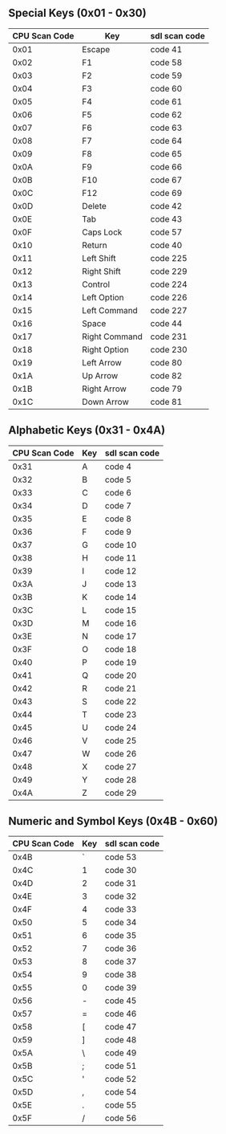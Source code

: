 ## Special Keys (0x01 - 0x30)  

| CPU Scan Code | Key           | sdl scan code |
|---------------|---------------|---------------|
| 0x01          | Escape        | code 41       |
| 0x02          | F1            | code 58       |
| 0x03          | F2            | code 59       |
| 0x04          | F3            | code 60       |
| 0x05          | F4            | code 61       |
| 0x06          | F5            | code 62       |
| 0x07          | F6            | code 63       |
| 0x08          | F7            | code 64       |
| 0x09          | F8            | code 65       |
| 0x0A          | F9            | code 66       |
| 0x0B          | F10           | code 67       |
| 0x0C          | F12           | code 69       |
| 0x0D          | Delete        | code 42       |
| 0x0E          | Tab           | code 43       |
| 0x0F          | Caps Lock     | code 57       |
| 0x10          | Return        | code 40       |
| 0x11          | Left Shift    | code 225      |
| 0x12          | Right Shift   | code 229      |
| 0x13          | Control       | code 224      |
| 0x14          | Left Option   | code 226      |
| 0x15          | Left Command  | code 227      |
| 0x16          | Space         | code 44       |
| 0x17          | Right Command | code 231      |
| 0x18          | Right Option  | code 230      |
| 0x19          | Left Arrow    | code 80       |
| 0x1A          | Up Arrow      | code 82       |
| 0x1B          | Right Arrow   | code 79       |
| 0x1C          | Down Arrow    | code 81       |

## Alphabetic Keys (0x31 - 0x4A)  

| CPU Scan Code | Key | sdl scan code |
|---------------|-----|---------------|
| 0x31          | A   | code 4        |
| 0x32          | B   | code 5        |
| 0x33          | C   | code 6        |
| 0x34          | D   | code 7        |
| 0x35          | E   | code 8        |
| 0x36          | F   | code 9        |
| 0x37          | G   | code 10       |
| 0x38          | H   | code 11       |
| 0x39          | I   | code 12       |
| 0x3A          | J   | code 13       |
| 0x3B          | K   | code 14       |
| 0x3C          | L   | code 15       |
| 0x3D          | M   | code 16       |
| 0x3E          | N   | code 17       |
| 0x3F          | O   | code 18       |
| 0x40          | P   | code 19       |
| 0x41          | Q   | code 20       |
| 0x42          | R   | code 21       |
| 0x43          | S   | code 22       |
| 0x44          | T   | code 23       |
| 0x45          | U   | code 24       |
| 0x46          | V   | code 25       |
| 0x47          | W   | code 26       |
| 0x48          | X   | code 27       |
| 0x49          | Y   | code 28       |
| 0x4A          | Z   | code 29       |

## Numeric and Symbol Keys (0x4B - 0x60)  

| CPU Scan Code | Key | sdl scan code |
|---------------|-----|---------------|
| 0x4B          | `   | code 53       |
| 0x4C          | 1   | code 30       |
| 0x4D          | 2   | code 31       |
| 0x4E          | 3   | code 32       |
| 0x4F          | 4   | code 33       |
| 0x50          | 5   | code 34       |
| 0x51          | 6   | code 35       |
| 0x52          | 7   | code 36       |
| 0x53          | 8   | code 37       |
| 0x54          | 9   | code 38       |
| 0x55          | 0   | code 39       |
| 0x56          | -   | code 45       |
| 0x57          | =   | code 46       |
| 0x58          | [   | code 47       |
| 0x59          | ]   | code 48       |
| 0x5A          | \   | code 49       |
| 0x5B          | ;   | code 51       |
| 0x5C          | '   | code 52       |
| 0x5D          | ,   | code 54       |
| 0x5E          | .   | code 55       |
| 0x5F          | /   | code 56       |